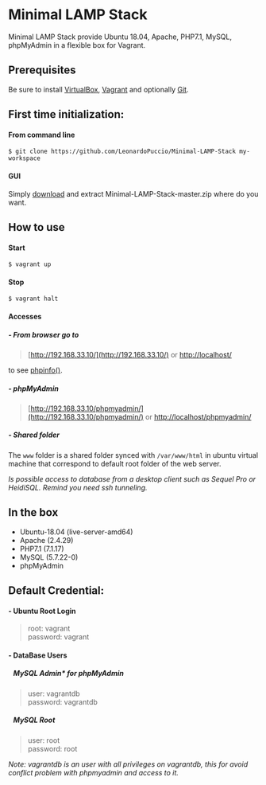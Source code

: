 # Minimal LAMP Stack
Minimal LAMP Stack provide Ubuntu 18.04, Apache, PHP7.1, MySQL, phpMyAdmin in a flexible box for Vagrant.

## Prerequisites

Be sure to install [VirtualBox](https://www.virtualbox.org/wiki/Downloads), [Vagrant](https://www.vagrantup.com/downloads.html) and optionally [Git](https://git-scm.com/downloads).

## First time initialization:

#### From command line
```
$ git clone https://github.com/LeonardoPuccio/Minimal-LAMP-Stack my-workspace
```

#### GUI
Simply [download](https://github.com/LeonardoPuccio/Minimal-LAMP-Stack/archive/master.zip) and extract Minimal-LAMP-Stack-master.zip where do you want.

## How to use

#### Start
```
$ vagrant up
```

#### Stop
```
$ vagrant halt
```
#### Accesses

##### - From browser go to
> [http://192.168.33.10/](http://192.168.33.10/)
or
> [http://localhost/](http://localhost/)  

to see [phpinfo()](http://php.net/manual/en/function.phpinfo.php).

##### - phpMyAdmin
>[http://192.168.33.10/phpmyadmin/](http://192.168.33.10/phpmyadmin/)
or [http://localhost/phpmyadmin/](http://localhost/phpmyadmin/)

##### - Shared folder
The `www` folder is a shared folder synced with `/var/www/html` in ubuntu virtual machine that correspond to default root folder of the web server.

*Is possible access to database from a desktop client such as Sequel Pro or HeidiSQL.
Remind you need ssh tunneling.*

## In the box
- Ubuntu-18.04 (live-server-amd64)
- Apache (2.4.29)
- PHP7.1 (7.1.17)
- MySQL (5.7.22-0)
- phpMyAdmin

## Default Credential:  

#### - Ubuntu Root Login
> root: vagrant  
> password: vagrant  

#### - DataBase Users

##### &nbsp; &nbsp;MySQL Admin* for phpMyAdmin  
> user: vagrantdb  
> password: vagrantdb

##### &nbsp; &nbsp;MySQL Root
> user: root  
> password: root

*Note: vagrantdb is an user with all privileges on vagrantdb, this for avoid conflict problem with phpmyadmin and access to it.*
